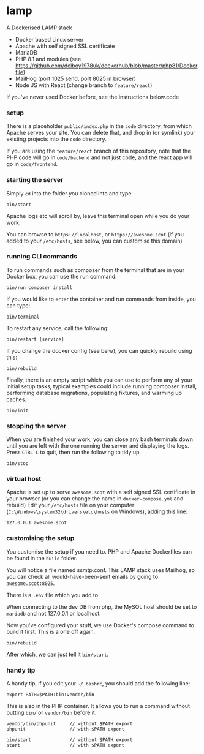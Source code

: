 lamp 
====

A Dockerised LAMP stack

 - Docker based Linux server
 - Apache with self signed SSL certificate
 - MariaDB
 - PHP 8.1 and modules (see https://github.com/delboy1978uk/dockerhub/blob/master/php81/Dockerfile)
 - MailHog (port 1025 send, port 8025 in browser)
 - Node JS with React (change branch to `feature/react`)
 
 If you've never used Docker before, see the instructions below.code
 
### setup
There is a placeholder `public/index.php` in the `code` directory, from which Apache serves your site. You can delete that, and drop in (or symlink) your existing projects into the `code` directory.

If you are using the `feature/react` branch of this repository, note that the PHP code will go in `code/backend` and not just code, and the react app will go in `code/frontend`.
 
### starting the server
Simply `cd` into the folder you cloned into and type
```
bin/start
``` 
Apache logs etc will scroll by, leave this terminal open while you do your work. 

You can browse to `https://localhost`, or `https://awesome.scot` (if you added to your `/etc/hosts`, see below, you can customise this domain)

### running CLI commands
To run commands such as composer from the terminal that are in your Docker box, you can use the run command:
```
bin/run composer install
```
If you would like to enter the container and run commands from inside, you can type:
```
bin/terminal
```
To restart any service, call the following:
```
bin/restart [service]
```
If you change the docker config (see belw), you can quickly rebuild using this:
```
bin/rebuild
```
Finally, there is an empty script which you can use to perform any of your initial setup tasks, typical examples 
could include running composer install, performing database migrations, populating fixtures,  and warming up caches.
```
bin/init
```
### stopping the server
When you are finished your work, you can close any bash terminals down until you are left with the one running the server 
and displaying the logs. Press `CTRL-C` to quit, then run the following to tidy up.
```
bin/stop
```
 ### virtual host
 Apache is set up to serve `awesome.scot` with a self signed SSL certificate in your browser (or you can change the name in `docker-compose.yml` and rebuild)
 Edit your `/etc/hosts` file on your computer (`C:\Windows\system32\drivers\etc\hosts` on Windows), adding this line:
 ```
 127.0.0.1 awesome.scot
 ```
### customising the setup
You customise the setup if you need to. PHP and Apache Dockerfiles can be found in the `build` folder. 

You will notice a file named ssmtp.conf. This LAMP stack uses Mailhog, so you can check all would-have-been-sent emails 
by going to `awesome.scot:8025`.

There is a `.env` file which you add to

When connecting to the dev DB from php, the MySQL host should be set to `mariadb` and not 127.0.0.1 or localhost.

Now you've configured your stuff, we use Docker's compose command to build it first. This is a one off again.
```
bin/rebuild
```

After which, we can just tell it `bin/start`. 

### handy tip
A handy tip, if you edit your `~/.bashrc`, you should add the following line: 
```
export PATH=$PATH:bin:vendor/bin
```
This is also in the PHP container. It allows you to run a command without putting `bin/` or `vendor/bin` before it.
```
vendor/bin/phpunit     // without $PATH export 
phpunit                // with $PATH export 
                       
bin/start              // without $PATH export
start                  // with $PATH export   
```
